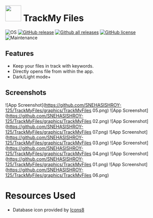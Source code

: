 
# <img src="assets/icon.ico" width="50px" alt=""></img> TrackMy Files
![OS](https://img.shields.io/badge/Windows-3DDC84?style=for-the-badge&logo=windows&logoColor=blue&style=plastic)
[![GitHub release](https://img.shields.io/github/v/release/SNEHASISHROY-125/TrackMyFiles?include_prereleases&color=blueviolet)](https://github.com/SNEHASISHROY-125/TrackMyFiles/releases)
[![Github all releases](https://img.shields.io/github/downloads/SNEHASISHROY-125/TrackMyFiles/total?color=blue&label=GitHub%E2%87%A9&style=plastic)](https://somsubhra.github.io/github-release-stats/?username=cylonid&repository=NativeAlphaForAndroid&page=1&per_page=20)
[![GitHub license](https://img.shields.io/github/license/SNEHASISHROY-125/TrackMyFiles?color=orange)](https://github.com/cylonid/NativeAlphaForAndroid/blob/master/LICENSE)
![Maintenance](https://img.shields.io/badge/Maintained%3F-yes-green.svg)


## Features
  * Keep your files in track with keywords.
  * Directly opens file from within the app.
  * Dark/Light mode+

## Screenshots

![App Screenshot](https://github.com/SNEHASISHROY-125/TrackMyFiles/graphics/TrackMyFiles 05.png)
![App Screenshot](https://github.com/SNEHASISHROY-125/TrackMyFiles/graphics/TrackMyFiles 02.png)
![App Screenshot](https://github.com/SNEHASISHROY-125/TrackMyFiles/graphics/TrackMyFiles 07.png)
![App Screenshot](https://github.com/SNEHASISHROY-125/TrackMyFiles/graphics/TrackMyFiles 03.png)
![App Screenshot](https://github.com/SNEHASISHROY-125/TrackMyFiles/graphics/TrackMyFiles 04.png)
![App Screenshot](https://github.com/SNEHASISHROY-125/TrackMyFiles/graphics/TrackMyFiles 01.png)
![App Screenshot](https://github.com/SNEHASISHROY-125/TrackMyFiles/graphics/TrackMyFiles 06.png)

# Resources Used

* Database icon provided by [Icons8](https://icons8.com/icon/o69S13OLJv8d/database)